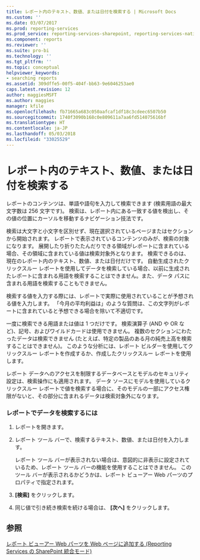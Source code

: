 ```yaml
---
title: レポート内のテキスト、数値、または日付を検索する | Microsoft Docs
ms.custom: ''
ms.date: 03/07/2017
ms.prod: reporting-services
ms.prod_service: reporting-services-sharepoint, reporting-services-native
ms.component: reports
ms.reviewer: ''
ms.suite: pro-bi
ms.technology: ''
ms.tgt_pltfrm: ''
ms.topic: conceptual
helpviewer_keywords:
- searching reports
ms.assetid: 309dffe5-00f5-404f-bb63-9e6046253ae0
caps.latest.revision: 12
author: maggiesMSFT
ms.author: maggies
manager: kfile
ms.openlocfilehash: fb71665a683c050aafcaf1df18c3cdeec6507b50
ms.sourcegitcommit: 1740f3090b168c0e809611a7aa6fd514075616bf
ms.translationtype: HT
ms.contentlocale: ja-JP
ms.lasthandoff: 05/03/2018
ms.locfileid: "33025529"
---
```

# <a name="find-text-numbers-or-dates-in-a-report"></a>レポート内のテキスト、数値、または日付を検索する
  レポートのコンテンツは、単語や語句を入力して検索できます (検索用語の最大文字数は 256 文字です)。 検索は、レポート内にある一致する値を検出し、その値の位置にカーソルを移動するナビゲーション技法です。  
  
 検索は大文字と小文字を区別せず、現在選択されているページまたはセクションから開始されます。 レポートで表示されているコンテンツのみが、検索の対象になります。 展開したり折りたたんだりできる領域がレポートに含まれている場合、その領域に含まれている値は検索対象外となります。 検索できるのは、現在のレポート内のテキスト、数値、または日付だけです。 自動生成されたクリックスルー レポートを使用してデータを検索している場合、以前に生成されたレポートに含まれる用語を検索することはできません。また、データ パスに含まれる用語を検索することもできません。  
  
 検索する値を入力する際には、レポートで実際に使用されていることが予想される値を入力します。 「今月の平均利益は」のような質問は、この文字列がレポートに含まれていると予想できる場合を除いて不適切です。  
  
 一度に検索できる用語または値は 1 つだけです。 検索演算子 (AND や OR など)、記号、およびワイルドカードは使用できません。 複数のセクションにわたったデータは検索できません (たとえば、特定の製品のある月の純売上高を検索することはできません)。 このような分析には、レポート ビルダーを使用してクリックスルー レポートを作成するか、作成したクリックスルー レポートを使用します。  
  
 レポート データへのアクセスを制限するデータベースとモデルのセキュリティ設定は、検索操作にも適用されます。 データ ソースにモデルを使用しているクリックスルー レポートで値を検索する場合に、そのモデルの一部にアクセス権限がないと、その部分に含まれるデータは検索対象外になります。  
  
### <a name="to-find-data-in-a-report"></a>レポートでデータを検索するには  
  
1.  レポートを開きます。  
  
2.  レポート ツール バーで、検索するテキスト、数値、または日付を入力します。  
  
     レポート ツール バーが表示されない場合は、意図的に非表示に設定されているため、レポート ツール バーの機能を使用することはできません。 このツール バーが表示されるかどうかは、レポート ビューアー Web パーツのプロパティで指定されます。  
  
3.  **[検索]** をクリックします。  
  
4.  同じ値で引き続き検索を続ける場合は、 **[次へ]** をクリックします。  
  
## <a name="see-also"></a>参照  
 [レポート ビューアー Web パーツを Web ページに追加する (Reporting Services の SharePoint 統合モード)](../../reporting-services/report-server-sharepoint/add-the-report-viewer-web-part-to-a-web-page.md)  
  
  
